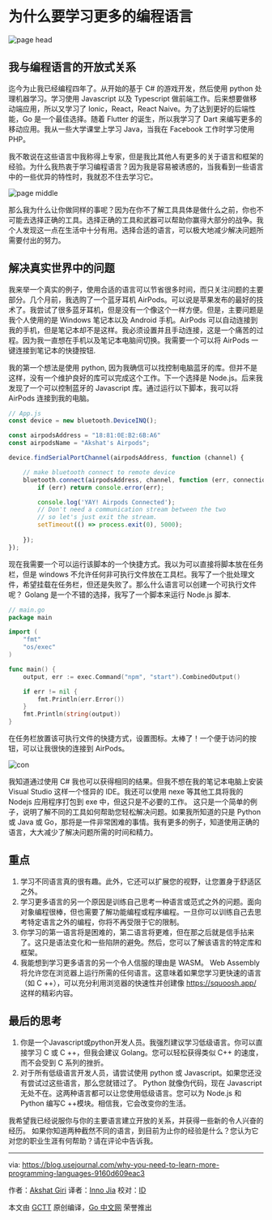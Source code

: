 # 为什么要学习更多的编程语言

![page head](https://cdn-images-1.medium.com/max/800/1*02ZYF7yOC56qqZ5jekqT3g.jpeg)

## 我与编程语言的开放式关系

迄今为止我已经编程四年了。从开始的基于 C# 的游戏开发，然后使用 python 处理机器学习。学习使用 Javascript 以及 Typescript 做前端工作。后来想要做移动端应用，所以又学习了 Ionic，React，React Naive。为了达到更好的后端性能，Go 是一个最佳选择。随着 Flutter 的诞生，所以我学习了 Dart 来编写更多的移动应用。我从一些大学课堂上学习 Java，当我在 Facebook 工作时学习使用 PHP。

我不敢说在这些语言中我称得上专家，但是我比其他人有更多的关于语言和框架的经验。为什么我热衷于学习编程语言？因为我是容易被诱惑的，当我看到一些语言中的一些优异的特性时，我就忍不住去学习它。

![page middle](https://cdn-images-1.medium.com/max/800/1*zavVYyQzbF9WR0diqYUn8A.jpeg)

那么我为什么让你做同样的事呢？因为在你不了解工具具体是做什么之前，你也不可能去选择正确的工具。选择正确的工具和武器可以帮助你赢得大部分的战争。我个人发现这一点在生活中十分有用。选择合适的语言，可以极大地减少解决问题所需要付出的努力。

## 解决真实世界中的问题

我来举一个真实的例子，使用合适的语言可以节省很多时间，而只关注问题的主要部分。几个月前，我选购了一个蓝牙耳机 AirPods。可以说是苹果发布的最好的技术了。我尝试了很多蓝牙耳机，但是没有一个像这个一样方便。但是，主要问题是我个人使用的是 Windows 笔记本以及 Android 手机。AirPods 可以自动连接到我的手机，但是笔记本却不是这样。我必须设置并且手动连接，这是一个痛苦的过程。因为我一直想在手机以及笔记本电脑间切换。我需要一个可以将 AirPods 一键连接到笔记本的快捷按钮.

我的第一个想法是使用 python, 因为我确信可以找控制电脑蓝牙的库。但并不是这样，没有一个维护良好的库可以完成这个工作。下一个选择是 Node.js。后来我发现了一个可以控制蓝牙的 Javascript 库。通过运行以下脚本，我可以将 AirPods 连接到我的电脑。

```javascript
// App.js
const device = new bluetooth.DeviceINQ();

const airpodsAddress = "18:81:0E:B2:6B:A6"
const airpodsName = "Akshat's Airpods";

device.findSerialPortChannel(airpodsAddress, function (channel) {

    // make bluetooth connect to remote device
    bluetooth.connect(airpodsAddress, channel, function (err, connection) {
        if (err) return console.error(err);

        console.log('YAY! Airpods Connected');
        // Don't need a communication stream between the two 
        // so let's just exit the stream.  
        setTimeout(() => process.exit(0), 5000);
        
    });
});
```

现在我需要一个可以运行该脚本的一个快捷方式。我以为可以直接将脚本放在任务栏，但是 windows 不允许任何非可执行文件放在工具栏。我写了一个批处理文件，希望挂载在任务栏，但还是失败了。那么什么语言可以创建一个可执行文件呢？ Golang 是一个不错的选择，我写了一个脚本来运行 Node.js 脚本.

```go
// main.go
package main

import (
	"fmt"
	"os/exec"
)

func main() {
	output, err := exec.Command("npm", "start").CombinedOutput()

	if err != nil {
		fmt.Println(err.Error())
	}
	fmt.Println(string(output))
}
```

在任务栏放置该可执行文件的快捷方式，设置图标。太棒了！一个便于访问的按钮，可以让我很快的连接到 AirPods。

![con](https://cdn-images-1.medium.com/max/1000/1*XRz12S7EgWVIPM8PdLSwOw.gif)

我知道通过使用 C# 我也可以获得相同的结果。但我不想在我的笔记本电脑上安装 Visual Studio 这样一个怪异的 IDE。我还可以使用 nexe 等其他工具将我的 Nodejs 应用程序打包到 exe 中，但这只是不必要的工作。
这只是一个简单的例子，说明了解不同的工具如何帮助您轻松解决问题。如果我所知道的只是 Python 或 Java 或 Go，那将是一件非常困难的事情。我有更多的例子，知道使用正确的语言，大大减少了解决问题所需的时间和精力。

## 重点

1. 学习不同语言真的很有趣。此外，它还可以扩展您的视野，让您置身于舒适区之外。
2. 学习更多语言的另一个原因是训练自己思考一种语言或范式之外的问题。面向对象编程很棒，但也需要了解功能编程或程序编程。一旦你可以训练自己去思考特定语言之外的编程，你将不再受限于它的限制。
3. 你学习的第一语言将是困难的，第二语言将更难，但在那之后就是信手拈来了。这只是语法变化和一些陷阱的避免。然后，您可以了解该语言的特定库和框架。
4. 我能想到学习更多语言的另一个令人信服的理由是 WASM。 Web Assembly 将允许您在浏览器上运行所需的任何语言。这意味着如果您学习更快速的语言（如 C ++），可以充分利用浏览器的快速性并创建像 https://squoosh.app/ 这样的精彩内容。

## 最后的思考

1.  你是一个Javascript或python开发人员。我强烈建议学习低级语言。你可以直接学习 C 或 C ++，但我会建议 Golang。您可以轻松获得类似 C++ 的速度，而不会受到 C 系列的挫折。 
2. 对于所有低级语言开发人员，请尝试使用 python 或 Javascript。如果您还没有尝试过这些语言，那么您就错过了。 Python 就像伪代码，现在 Javascript 无处不在。这两种语言都可以让您使用低级语言。您可以为 Node.js 和 Python 编写C ++模块。相信我，它会改变你的生活。 

我希望我已经说服你与你的主要语言建立开放的关系，并获得一些新的令人兴奋的经历。 如果你知道两种截然不同的语言，到目前为止你的经验是什么？您认为它对您的职业生涯有何帮助？请在评论中告诉我。

----

via: https://blog.usejournal.com/why-you-need-to-learn-more-programming-languages-9160d609eac3

作者：[Akshat Giri](https://blog.usejournal.com/@akshatgiri)
译者：[Inno Jia](https://kobehub.github.io)
校对：[ID](https://github.com/)

本文由 [GCTT](https://github.com/studygolang/GCTT) 原创编译，[Go 中文网](https://studygolang.com/) 荣誉推出